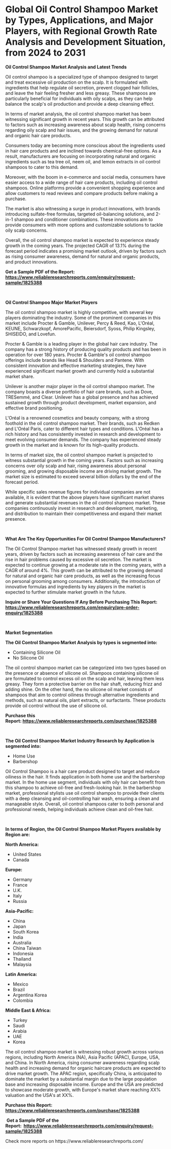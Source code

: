 <p><h1>Global Oil Control Shampoo Market by Types, Applications, and Major Players, with Regional Growth Rate Analysis and Development Situation, from 2024 to 2031</h1></p><p><strong>Oil Control Shampoo Market Analysis and Latest Trends</strong></p>
<p><p>Oil control shampoo is a specialized type of shampoo designed to target and treat excessive oil production on the scalp. It is formulated with ingredients that help regulate oil secretion, prevent clogged hair follicles, and leave the hair feeling fresher and less greasy. These shampoos are particularly beneficial for individuals with oily scalps, as they can help balance the scalp's oil production and provide a deep cleansing effect.</p><p>In terms of market analysis, the oil control shampoo market has been witnessing significant growth in recent years. This growth can be attributed to factors such as increasing awareness about scalp health, rising concerns regarding oily scalp and hair issues, and the growing demand for natural and organic hair care products.</p><p>Consumers today are becoming more conscious about the ingredients used in hair care products and are inclined towards chemical-free options. As a result, manufacturers are focusing on incorporating natural and organic ingredients such as tea tree oil, neem oil, and lemon extracts in oil control shampoos to cater to this demand.</p><p>Moreover, with the boom in e-commerce and social media, consumers have easier access to a wide range of hair care products, including oil control shampoos. Online platforms provide a convenient shopping experience and allow customers to read reviews and compare products before making a purchase.</p><p>The market is also witnessing a surge in product innovations, with brands introducing sulfate-free formulas, targeted oil-balancing solutions, and 2-in-1 shampoo and conditioner combinations. These innovations aim to provide consumers with more options and customizable solutions to tackle oily scalp concerns.</p><p>Overall, the oil control shampoo market is expected to experience steady growth in the coming years. The projected CAGR of 13.1% during the forecast period indicates a promising market outlook, driven by factors such as rising consumer awareness, demand for natural and organic products, and product innovations.</p></p>
<p><strong>Get a Sample PDF of the Report:&nbsp; <a href="https://www.reliableresearchreports.com/enquiry/request-sample/1825388">https://www.reliableresearchreports.com/enquiry/request-sample/1825388</a></strong></p>
<p>&nbsp;</p>
<p><strong>Oil Control Shampoo Major Market Players</strong></p>
<p><p>The oil control shampoo market is highly competitive, with several key players dominating the industry. Some of the prominent companies in this market include Procter & Gamble, Unilever, Percy & Reed, Kao, L'Oréal, KEUNE, Schwarzkopf, AmorePacific, Beiersdorf, Syoss, Philip Kingsley, SHISEIDO, and Lovefun.</p><p>Procter & Gamble is a leading player in the global hair care industry. The company has a strong history of producing quality products and has been in operation for over 180 years. Procter & Gamble's oil control shampoo offerings include brands like Head & Shoulders and Pantene. With consistent innovation and effective marketing strategies, they have experienced significant market growth and currently hold a substantial market share.</p><p>Unilever is another major player in the oil control shampoo market. The company boasts a diverse portfolio of hair care brands, such as Dove, TRESemmé, and Clear. Unilever has a global presence and has achieved sustained growth through product development, market expansion, and effective brand positioning.</p><p>L'Oréal is a renowned cosmetics and beauty company, with a strong foothold in the oil control shampoo market. Their brands, such as Redken and L'Oréal Paris, cater to different hair types and conditions. L'Oréal has a rich history and has consistently invested in research and development to meet evolving consumer demands. The company has experienced steady growth in the market and is known for its high-quality products.</p><p>In terms of market size, the oil control shampoo market is projected to witness substantial growth in the coming years. Factors such as increasing concerns over oily scalp and hair, rising awareness about personal grooming, and growing disposable income are driving market growth. The market size is estimated to exceed several billion dollars by the end of the forecast period.</p><p>While specific sales revenue figures for individual companies are not available, it is evident that the above players have significant market shares and generate substantial revenues in the oil control shampoo market. These companies continuously invest in research and development, marketing, and distribution to maintain their competitiveness and expand their market presence.</p></p>
<p>&nbsp;</p>
<p><strong>What Are The Key Opportunities For Oil Control Shampoo Manufacturers?</strong></p>
<p><p>The Oil Control Shampoo market has witnessed steady growth in recent years, driven by factors such as increasing awareness of hair care and the rise in hair problems caused by excessive oil secretion. The market is expected to continue growing at a moderate rate in the coming years, with a CAGR of around 4%. This growth can be attributed to the growing demand for natural and organic hair care products, as well as the increasing focus on personal grooming among consumers. Additionally, the introduction of innovative formulas and ingredients by key players in the market is expected to further stimulate market growth in the future.</p></p>
<p><strong>Inquire or Share Your Questions If Any Before Purchasing This Report: <a href="https://www.reliableresearchreports.com/enquiry/pre-order-enquiry/1825388">https://www.reliableresearchreports.com/enquiry/pre-order-enquiry/1825388</a></strong></p>
<p>&nbsp;</p>
<p><strong>Market Segmentation</strong></p>
<p><strong>The Oil Control Shampoo Market Analysis by types is segmented into:</strong></p>
<p><ul><li>Containing Silicone Oil</li><li>No Silicone Oil</li></ul></p>
<p><p>The oil control shampoo market can be categorized into two types based on the presence or absence of silicone oil. Shampoos containing silicone oil are formulated to control excess oil on the scalp and hair, leaving them less greasy. They form a protective barrier on the hair shaft, reducing frizz and adding shine. On the other hand, the no silicone oil market consists of shampoos that aim to control oiliness through alternative ingredients and methods, such as natural oils, plant extracts, or surfactants. These products provide oil control without the use of silicone oil.</p></p>
<p><strong>Purchase this Report:&nbsp;<a href="https://www.reliableresearchreports.com/purchase/1825388">https://www.reliableresearchreports.com/purchase/1825388</a></strong></p>
<p>&nbsp;</p>
<p><strong>The Oil Control Shampoo Market Industry Research by Application is segmented into:</strong></p>
<p><ul><li>Home Use</li><li>Barbershop</li></ul></p>
<p><p>Oil Control Shampoo is a hair care product designed to target and reduce oiliness in the hair. It finds application in both home use and the barbershop market. In the home use segment, individuals with oily hair can benefit from this shampoo to achieve oil-free and fresh-looking hair. In the barbershop market, professional stylists use oil control shampoo to provide their clients with a deep cleansing and oil-controlling hair wash, ensuring a clean and manageable style. Overall, oil control shampoos cater to both personal and professional needs, helping individuals achieve clean and oil-free hair.</p></p>
<p>&nbsp;</p>
<p><strong>In terms of Region, the Oil Control Shampoo Market Players available by Region are:</strong></p>
<p>
    <p> <strong> North America: </strong>
        <ul>
            <li>United States</li>
            <li>Canada</li>
        </ul>
        </p> 
    <p> <strong> Europe: </strong>
        <ul>
            <li>Germany</li>
            <li>France</li>
            <li>U.K.</li>
            <li>Italy</li>
            <li>Russia</li>
        </ul>
        </p> 
    <p> <strong> Asia-Pacific: </strong>
        <ul>
            <li>China</li>
            <li>Japan</li>
            <li>South Korea</li>
            <li>India</li>
            <li>Australia</li>
            <li>China Taiwan</li>
            <li>Indonesia</li>
            <li>Thailand</li>
            <li>Malaysia</li>
        </ul>
        </p> 
    <p> <strong> Latin America: </strong>
        <ul>
            <li>Mexico</li>
            <li>Brazil</li>
            <li>Argentina Korea</li>
            <li>Colombia</li>
        </ul>
        </p> 
    <p> <strong> Middle East & Africa: </strong>
        <ul>
            <li>Turkey</li>
            <li>Saudi</li>
            <li>Arabia</li>
            <li>UAE</li>
            <li>Korea</li>
        </ul>
    </p>
    </p>
<p><p>The oil control shampoo market is witnessing robust growth across various regions, including North America (NA), Asia Pacific (APAC), Europe, USA, and China. In North America, rising consumer awareness regarding scalp health and increasing demand for organic haircare products are expected to drive market growth. The APAC region, specifically China, is anticipated to dominate the market by a substantial margin due to the large population base and increasing disposable income. Europe and the USA are predicted to showcase moderate growth, with Europe's market share reaching XX% valuation and the USA's at XX%.</p></p>
<p><strong>Purchase this Report: <a href="https://www.reliableresearchreports.com/purchase/1825388">https://www.reliableresearchreports.com/purchase/1825388</a></strong></p>
<p>&nbsp;<strong>Get a Sample PDF of the Report:&nbsp;&nbsp;<a href="https://www.reliableresearchreports.com/enquiry/request-sample/1825388">https://www.reliableresearchreports.com/enquiry/request-sample/1825388</a></strong></p>
<p><strong></strong></p>
<p>Check more reports on https://www.reliableresearchreports.com/</p>